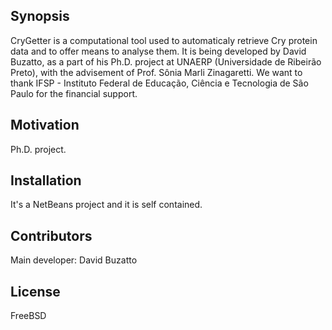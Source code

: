 ## Synopsis

CryGetter is a computational tool used to automaticaly retrieve Cry protein data and to offer means to analyse them. It is being developed by David Buzatto, as a part of his Ph.D. project at UNAERP (Universidade de Ribeirão Preto), with the advisement of Prof. Sônia Marli Zinagaretti.
We want to thank IFSP - Instituto Federal de Educação, Ciência e Tecnologia de São Paulo for the financial support.

## Motivation

Ph.D. project.

## Installation

It's a NetBeans project and it is self contained.

## Contributors

Main developer: David Buzatto

## License

FreeBSD